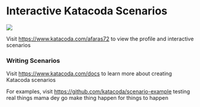# Interactive Katacoda Scenarios

[![](http://shields.katacoda.com/katacoda/afaras72/count.svg)](https://www.katacoda.com/afaras72 "Get your profile on Katacoda.com")

Visit https://www.katacoda.com/afaras72 to view the profile and interactive scenarios

### Writing Scenarios
Visit https://www.katacoda.com/docs to learn more about creating Katacoda scenarios

For examples, visit https://github.com/katacoda/scenario-example
testing real things
mama dey go make thing happen for things to happen
